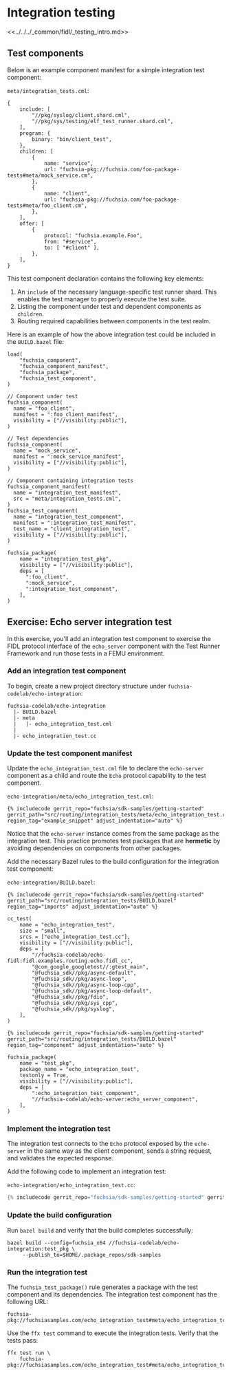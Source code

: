 # Integration testing

<<../../../_common/fidl/_testing_intro.md>>

## Test components

Below is an example component manifest for a simple integration test component:

`meta/integration_tests.cml`:

```json5
{
    include: [
        "//pkg/syslog/client.shard.cml",
        "//pkg/sys/testing/elf_test_runner.shard.cml",
    ],
    program: {
        binary: "bin/client_test",
    },
    children: [
        {
            name: "service",
            url: "fuchsia-pkg://fuchsia.com/foo-package-tests#meta/mock_service.cm",
        },
        {
            name: "client",
            url: "fuchsia-pkg://fuchsia.com/foo-package-tests#meta/foo_client.cm",
        },
    ],
    offer: [
        {
            protocol: "fuchsia.example.Foo",
            from: "#service",
            to: [ "#client" ],
        },
    ],
}
```

This test component declaration contains the following key elements:

1.  An `include`  of the necessary language-specific test runner shard. This
    enables the test manager to properly execute the test suite.
1.  Listing the component under test and dependent components as `children`.
1.  Routing required capabilities between components in the test realm.

Here is an example of how the above integration test could be included in the
`BUILD.bazel` file:

```bazel
load(
    "fuchsia_component",
    "fuchsia_component_manifest",
    "fuchsia_package",
    "fuchsia_test_component",
)

// Component under test
fuchsia_component(
  name = "foo_client",
  manifest = ":foo_client_manifest",
  visibility = ["//visibility:public"],
)

// Test dependencies
fuchsia_component(
  name = "mock_service",
  manifest = ":mock_service_manifest",
  visibility = ["//visibility:public"],
)

// Component containing integration tests
fuchsia_component_manifest(
  name = "integration_test_manifest",
  src = "meta/integration_tests.cml",
)
fuchsia_test_component(
  name = "integration_test_component",
  manifest = ":integration_test_manifest",
  test_name = "client_integration_test",
  visibility = ["//visibility:public"],
)

fuchsia_package(
    name = "integration_test_pkg",
    visibility = ["//visibility:public"],
    deps = [
      ":foo_client",
      ":mock_service",
      ":integration_test_component",
    ],
)
```

## Exercise: Echo server integration test

In this exercise, you'll add an integration test component to exercise the FIDL
protocol interface of the `echo_server` component with the Test Runner
Framework and run those tests in a FEMU environment.

### Add an integration test component

To begin, create a new project directory structure under
`fuchsia-codelab/echo-integration`:

```none {:.devsite-disable-click-to-copy}
fuchsia-codelab/echo-integration
  |- BUILD.bazel
  |- meta
  |   |- echo_integration_test.cml
  |
  |- echo_integration_test.cc
```

### Update the test component manifest

Update the `echo_integration_test.cml` file to declare the `echo-server`
component as a child and route the `Echo` protocol capability to the test
component.

`echo-integration/meta/echo_integration_test.cml`:

```json5
{% includecode gerrit_repo="fuchsia/sdk-samples/getting-started" gerrit_path="src/routing/integration_tests/meta/echo_integration_test.cml" region_tag="example_snippet" adjust_indentation="auto" %}
```

Notice that the `echo-server` instance comes from the same package as the
integration test. This practice promotes test packages that are **hermetic** by
avoiding dependencies on components from other packages.

Add the necessary Bazel rules to the build configuration for the integration
test component:

`echo-integration/BUILD.bazel`:

```bazel
{% includecode gerrit_repo="fuchsia/sdk-samples/getting-started" gerrit_path="src/routing/integration_tests/BUILD.bazel" region_tag="imports" adjust_indentation="auto" %}

cc_test(
    name = "echo_integration_test",
    size = "small",
    srcs = ["echo_integration_test.cc"],
    visibility = ["//visibility:public"],
    deps = [
        "//fuchsia-codelab/echo-fidl:fidl.examples.routing.echo.fidl_cc",
        "@com_google_googletest//:gtest_main",
        "@fuchsia_sdk//pkg/async-default",
        "@fuchsia_sdk//pkg/async-loop",
        "@fuchsia_sdk//pkg/async-loop-cpp",
        "@fuchsia_sdk//pkg/async-loop-default",
        "@fuchsia_sdk//pkg/fdio",
        "@fuchsia_sdk//pkg/sys_cpp",
        "@fuchsia_sdk//pkg/syslog",
    ],
)

{% includecode gerrit_repo="fuchsia/sdk-samples/getting-started" gerrit_path="src/routing/integration_tests/BUILD.bazel" region_tag="component" adjust_indentation="auto" %}

fuchsia_package(
    name = "test_pkg",
    package_name = "echo_integration_test",
    testonly = True,
    visibility = ["//visibility:public"],
    deps = [
        ":echo_integration_test_component",
        "//fuchsia-codelab/echo-server:echo_server_component",
    ],
)
```

### Implement the integration test

The integration test connects to the `Echo` protocol exposed by the
`echo-server` in the same way as the client component, sends a string request,
and validates the expected response.

Add the following code to implement an integration test:

`echo-integration/echo_integration_test.cc`:

```cpp
{% includecode gerrit_repo="fuchsia/sdk-samples/getting-started" gerrit_path="src/routing/integration_tests/echo_integration_test.cc" region_tag="example_snippet" adjust_indentation="auto" %}
```

### Update the build configuration

Run `bazel build` and verify that the build completes successfully:

```posix-terminal
bazel build --config=fuchsia_x64 //fuchsia-codelab/echo-integration:test_pkg \
     --publish_to=$HOME/.package_repos/sdk-samples
```

### Run the integration test

The `fuchsia_test_package()` rule generates a package with the test component
and its dependencies. The integration test component has the following URL:

```none
fuchsia-pkg://fuchsiasamples.com/echo_integration_test#meta/echo_integration_test.cm
```

Use the `ffx test` command to execute the integration tests. Verify that the
tests pass:

```posix-terminal
ffx test run \
    fuchsia-pkg://fuchsiasamples.com/echo_integration_test#meta/echo_integration_test.cm
```
